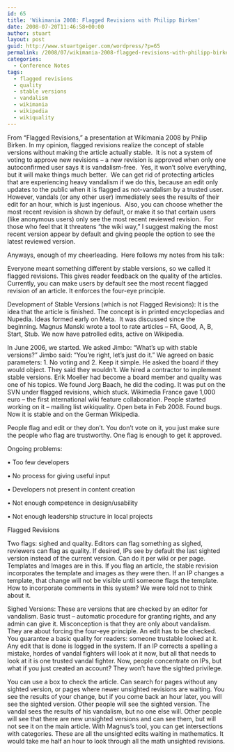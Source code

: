 ```yaml
---
id: 65
title: 'Wikimania 2008: Flagged Revisions with Philipp Birken'
date: 2008-07-20T11:46:58+00:00
author: stuart
layout: post
guid: http://www.stuartgeiger.com/wordpress/?p=65
permalink: /2008/07/wikimania-2008-flagged-revisions-with-philipp-birken/
categories:
  - Conference Notes
tags:
  - flagged revisions
  - quality
  - stable versions
  - vandalism
  - wikimania
  - wikipedia
  - wikiquality
---
```

From &#8220;Flagged Revisions,&#8221; a presentation at Wikimania 2008 by Philip Birken. In my opinion, flagged revisions realize the concept of stable versions without making the article actually stable.  It is not a system of voting to approve new revisions &#8211; a new revision is approved when only one autoconfirmed user says it is vandalism-free.  Yes, it won&#8217;t solve everything, but it will make things much better.  We can get rid of protecting articles that are experiencing heavy vandalism if we do this, because an edit only updates to the public when it is flagged as not-vandalism by a trusted user. However, vandals (or any other user) immediately sees the results of their edit for an hour, which is just ingenious.  Also, you can choose whether the most recent revision is shown by default, or make it so that certain users (like anonymous users) only see the most recent reviewed revision.  For those who feel that it threatens &#8220;the wiki way,&#8221; I suggest making the most recent version appear by default and giving people the option to see the latest reviewed version.

Anyways, enough of my cheerleading.  Here follows my notes from his talk:
  
<!--more-->


  
Everyone meant something different by stable versions, so we called it flagged revisions. This gives reader feedback on the quality of the articles. Currently, you can make users by default see the most recent flagged revision of an article. It enforces the four-eye principle.

Development of Stable Versions (which is not Flagged Revisions): It is the idea that the article is finished. The concept is in printed encyclopedias and Nupedia. Ideas formed early on Meta.  It was discussed since the beginning. Magnus Manski wrote a tool to rate articles &#8211; FA, Good, A, B, Start, Stub. We now have patrolled edits, active on Wikipedia.

In June 2006, we started. We asked Jimbo: “What’s up with stable versions?” Jimbo said: “You’re right, let’s just do it.” We agreed on basic parameters: 1. No voting and 2. Keep it simple. He asked the board if they would object. They said they wouldn’t. We hired a contractor to implement stable versions. Erik Moeller had become a board member and quality was one of his topics. We found Jorg Baach, he did the coding. It was put on the SVN under flagged revisions, which stuck. Wikimedia France gave 1,000 euro – the first international wiki feature collaboration. People started working on it – mailing list wikiquality. Open beta in Feb 2008. Found bugs. Now it is stable and on the German Wikipedia.

People flag and edit or they don’t. You don’t vote on it, you just make sure the people who flag are trustworthy. One flag is enough to get it approved.

Ongoing problems:
  
• Too few developers
  
• No process for giving useful input
  
• Developers not present in content creation
  
• Not enough competence in design/usability
  
• Not enough leadership structure in local projects

Flagged Revisions
  
Two flags: sighed and quality. Editors can flag something as sighed, reviewers can flag as quality. If desired, IPs see by default the last sighted version instead of the current version. Can do it per wiki or per page. Templates and Images are in this. If you flag an article, the stable revision incorporates the template and images as they were then. If an IP changes a template, that change will not be visible until someone flags the template. How to incorporate comments in this system? We were told not to think about it.

Sighed Versions: These are versions that are checked by an editor for vandalism. Basic trust – automatic procedure for granting rights, and any admin can give it. Misconception is that they are only about vandalism. They are about forcing the four-eye principle. An edit has to be checked. You guarantee a basic quality for readers: someone trustable looked at it. Any edit that is done is logged in the system. If an IP corrects a spelling a mistake, hordes of vandal fighters will look at it now, but all that needs to look at it is one trusted vandal fighter. Now, people concentrate on IPs, but what if you just created an account? They won’t have the sighted privilege.

You can use a box to check the article. Can search for pages without any sighted version, or pages where newer unsighted revisions are waiting. You see the results of your change, but if you come back an hour later, you will see the sighted version. Other people will see the sighted version. The vandal sees the results of his vandalism, but no one else will. Other people will see that there are new unsighted versions and can see them, but will not see it on the main article. With Magnus’s tool, you can get intersections with categories. These are all the unsighted edits waiting in mathematics. It would take me half an hour to look through all the math unsighted revisions.